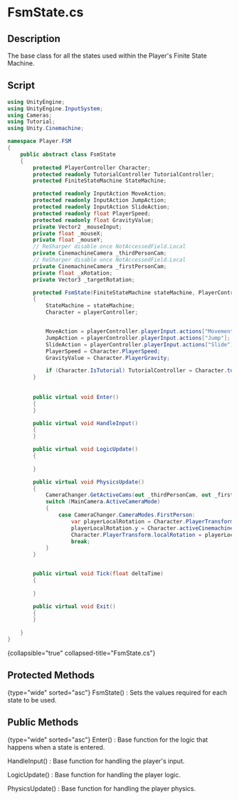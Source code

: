 # FsmState.cs

## Description
The base class for all the states used within the Player's Finite State Machine.

## Script
```C#
using UnityEngine;
using UnityEngine.InputSystem;
using Cameras;
using Tutorial;
using Unity.Cinemachine;

namespace Player.FSM
{
    public abstract class FsmState
    {
        protected PlayerController Character;
        protected readonly TutorialController TutorialController;
        protected FiniteStateMachine StateMachine;

        protected readonly InputAction MoveAction;
        protected readonly InputAction JumpAction;
        protected readonly InputAction SlideAction;
        protected readonly float PlayerSpeed;
        protected readonly float GravityValue;
        private Vector2 _mouseInput;
        private float _mouseX;
        private float _mouseY;
        // ReSharper disable once NotAccessedField.Local
        private CinemachineCamera _thirdPersonCam;
        // ReSharper disable once NotAccessedField.Local
        private CinemachineCamera _firstPersonCam;
        private float _xRotation;
        private Vector3 _targetRotation;

        protected FsmState(FiniteStateMachine stateMachine, PlayerController playerController)
        {
            StateMachine = stateMachine;
            Character = playerController;


            MoveAction = playerController.playerInput.actions["Movement"];
            JumpAction = playerController.playerInput.actions["Jump"];
            SlideAction = playerController.playerInput.actions["Slide"];
            PlayerSpeed = Character.PlayerSpeed;
            GravityValue = Character.PlayerGravity;

            if (Character.IsTutorial) TutorialController = Character.tutorialController;
        }
        
        
        public virtual void Enter()
        {
        }

        public virtual void HandleInput()
        {
        }

        public virtual void LogicUpdate()
        {
            
        }

        public virtual void PhysicsUpdate()
        {
            CameraChanger.GetActiveCams(out _thirdPersonCam, out _firstPersonCam);
            switch (MainCamera.ActiveCameraMode)
            {
                case CameraChanger.CameraModes.FirstPerson:
                    var playerLocalRotation = Character.PlayerTransform.localRotation;
                    playerLocalRotation.y = Character.activeCinemachineBrain.transform.rotation.y;
                    Character.PlayerTransform.localRotation = playerLocalRotation;
                    break;
            }
        }


        public virtual void Tick(float deltaTime)
        {
            
        }

        public virtual void Exit()
        {
        }
        
    }
}
```
{collapsible="true" collapsed-title="FsmState.cs"}

## Protected Methods
{type="wide" sorted="asc"}
FsmState()
: Sets the values required for each state to be used.

## Public Methods
{type="wide" sorted="asc"}
Enter()
: Base function for the logic that happens when a state is entered.

HandleInput()
: Base function for handling the player's input.

LogicUpdate()
: Base function for handling the player logic.

PhysicsUpdate()
: Base function for handling the player physics.